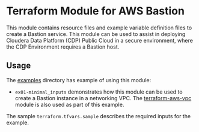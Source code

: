 # Terraform Module for AWS Bastion

This module contains resource files and example variable definition files to create a Bastion service. This module can be used to assist in deploying Cloudera Data Platform (CDP) Public Cloud in a secure environment, where the CDP Environment requires a Bastion host.

## Usage

The [examples](./examples) directory has example of using this module:

* `ex01-minimal_inputs` demonstrates how this module can be used to create a Bastion instance in a networking VPC. The [terraform-aws-vpc](../../../terraform-aws-vpc/README.md) module is also used as part of this example.

The sample `terraform.tfvars.sample` describes the required inputs for the example.
